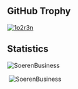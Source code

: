 <h2>GitHub Trophy</h2>
<p align="left"> <a href="https://github.com/ryo-ma/github-profile-trophy"><img src="https://github-profile-trophy.vercel.app/?username=SoerenBusiness" alt="1o2r3n" /></a> </p>


<h2>Statistics</h2>
<p align="left"> <img src="https://komarev.com/ghpvc/?username=SoerenBusiness&label=Profile%20views&color=0e75b6&style=flat" alt="SoerenBusiness" /> </p>

<p>&nbsp;<img align="center" src="https://github-readme-stats.vercel.app/api?username=1o2r3n&show_icons=true&locale=en" alt="SoerenBusiness" /></p>

